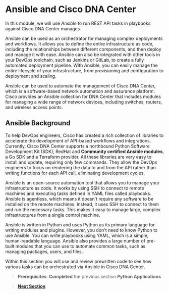# Ansible and Cisco DNA Center

In this module, we will use *Ansible* to run REST API tasks in playbooks against Cisco DNA Center manages. 

Ansible can be used as an orchestrator for managing complex deployments and workflows. It allows you to define the entire infrastructure as code, including the relationships between different components, and then deploy and manage it with ease. Ansible can also be integrated with other tools in your DevOps toolchain, such as Jenkins or GitLab, to create a fully automated deployment pipeline. With Ansible, you can easily manage the entire lifecycle of your infrastructure, from provisioning and configuration to deployment and scaling.

Ansible can be used to automate the management of Cisco DNA Center, which is a software-based network automation and assurance platform. Cisco provides an Ansible collection for DNA Center that includes modules for managing a wide range of network devices, including switches, routers, and wireless access points.

## Ansible Background

To help DevOps engineers, Cisco has created a rich collection of libraries to accelerate the development of API-based workflows and integrations. Currently, Cisco DNA Center supports a northbound Python Software Development Kit (SDK), RedHat and **Community certified Ansible modules**, a Go SDK and a Terraform provider. All these libraries are very easy to install and update, requiring only few commands. They allow the DevOps engineers to focus on rendering the data to and from the API rather than writing functions for each API call, eliminating development cycles.

Ansible is an open-source automation tool that allows you to manage your infrastructure as code. It works by using SSH to connect to remote machines and executing tasks defined in YAML files called playbooks. Ansible is agentless, which means it doesn't require any software to be installed on the remote machines. Instead, it uses SSH to connect to them and run the necessary tasks. This makes it easy to manage large, complex infrastructures from a single control machine.

Ansible is written in Python and uses Python as its primary language for writing modules and plugins. However, you don't need to know Python to use Ansible. You can write playbooks using YAML, which is a simple, human-readable language. Ansible also provides a large number of pre-built modules that you can use to automate common tasks, such as managing packages, users, and files.

Within this section you will use and review prewritten code to see how various tasks can be orchestrated via Ansible in Cisco DNA Center.

> **Prerequisites**: **Completed** the previous section **Python Applications**

> [**Next Section**](./dnac-9-ansible/02-scriptserver.md)
